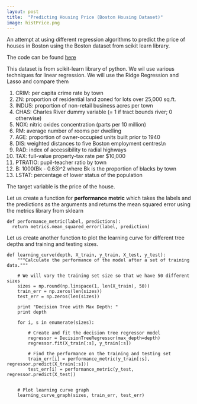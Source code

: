 ```yaml
---
layout: post
title:  "Predicting Housing Price (Boston Housing Dataset)"
image: histPrice.png
---
```

An attempt at using different regression algorithms to predict the price of houses in Boston using the Boston dataset from scikit learn library.

The code can be found <a href="https://www.github.com/pranayaryal/decisionTree" target="_blank">here</a>

This dataset is from scikit-learn library of python. We wil use various techniques for linear regression. We will use the Ridge Regression
and Lasso and compare them

1. CRIM:     per capita crime rate by town       
2. ZN:       proportion of residential land zoned for lots over 25,000 sq.ft.
3. INDUS:    proportion of non-retail business acres per town
4. CHAS:     Charles River dummy variable (= 1 if tract bounds river; 0 otherwise)
5. NOX:      nitric oxides concentration (parts per 10 million)
6. RM:       average number of rooms per dwelling        
7. AGE:      proportion of owner-occupied units built prior to 1940
8. DIS:      weighted distances to five Boston employment centres\n        
9. RAD:      index of accessibility to radial highways        
10. TAX:     full-value property-tax rate per $10,000        
11. PTRATIO: pupil-teacher ratio by town        
12. B:       1000(Bk - 0.63)^2 where Bk is the proportion of blacks by town        
13. LSTAT:   percentage of lower status of the population        

The target variable is the price of the house.

Let us create a function for **performance metric** which takes the labels and the predictions as the arguments and returns the mean squared error using the metrics library from sklearn

```
def performance_metric(label, predictions):
  return metrics.mean_squared_error(label, prediction)
```
Let us create another function to plot the learning curve for different tree depths and training and testing sizes.
```
def learning_curve(depth, X_train, y_train, X_test, y_test):
    """Calculate the performance of the model after a set of training data."""

    # We will vary the training set size so that we have 50 different sizes
    sizes = np.round(np.linspace(1, len(X_train), 50))
    train_err = np.zeros(len(sizes))
    test_err = np.zeros(len(sizes))

    print "Decision Tree with Max Depth: "
    print depth

    for i, s in enumerate(sizes):

        # Create and fit the decision tree regressor model
        regressor = DecisionTreeRegressor(max_depth=depth)
        regressor.fit(X_train[:s], y_train[:s])

        # Find the performance on the training and testing set
        train_err[i] = performance_metric(y_train[:s], regressor.predict(X_train[:s]))
        test_err[i] = performance_metric(y_test, regressor.predict(X_test))


    # Plot learning curve graph
    learning_curve_graph(sizes, train_err, test_err)
```



